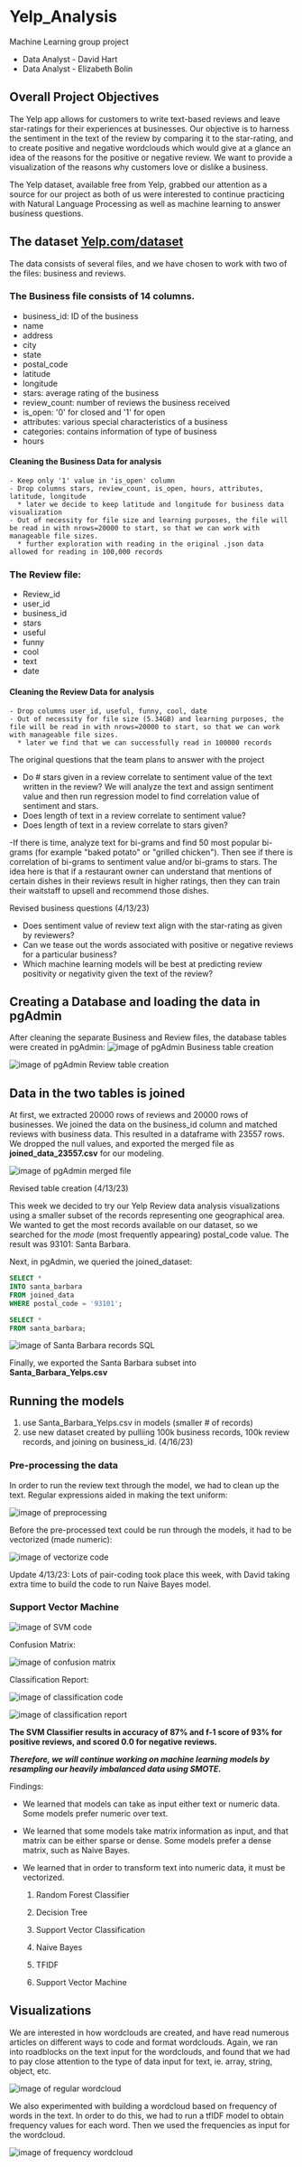 # Yelp_Analysis
Machine Learning group project
* Data Analyst - David Hart
* Data Analyst - Elizabeth Bolin

## Overall Project Objectives
The Yelp app allows for customers to write text-based reviews and leave star-ratings for their experiences at businesses. Our objective is to harness the sentiment in the text of the review by comparing it to the star-rating, and to create positive and negative wordclouds which would give at a glance an idea of the reasons for the positive or negative review. We want to provide a visualization of the reasons why customers love or dislike a business.  

The Yelp dataset, available free from Yelp, grabbed our attention as a source for our project as both of us were interested to continue practicing with Natural Language Processing as well as machine learning to answer business questions.

## The dataset  [Yelp.com/dataset](Yelp.com/dataset)

The data consists of several files, and we have chosen to work with two of the files: business and reviews.

### The Business file consists of 14 columns.

- business_id: ID of the business
- name
- address
- city
- state
- postal_code
- latitude
- longitude
- stars: average rating of the business
- review_count: number of reviews the business received
- is_open: '0' for closed and '1' for open
- attributes: various special characteristics of a business
- categories: contains information of type of business
- hours


#### Cleaning the Business Data for analysis
    - Keep only '1' value in 'is_open' column
    - Drop columns stars, review_count, is_open, hours, attributes, latitude, longitude
      * later we decide to keep latitude and longitude for business data visualization 
    - Out of necessity for file size and learning purposes, the file will be read in with nrows=20000 to start, so that we can work with manageable file sizes.
      * further exploration with reading in the original .json data allowed for reading in 100,000 records

### The Review file:

- Review_id
- user_id
- business_id 
- stars
- useful
- funny
- cool
- text
- date

#### Cleaning the Review Data for analysis
    - Drop columns user_id, useful, funny, cool, date
    - Out of necessity for file size (5.34GB) and learning purposes, the file will be read in with nrows=20000 to start, so that we can work with manageable file sizes. 
      * later we find that we can successfully read in 100000 records

The original questions that the team plans to answer with the project

- Do # stars given in a review correlate to sentiment value of the text written in the review? We will analyze the text and assign sentiment value and then run regression model to find correlation value of sentiment and stars.
- Does length of text in a review correlate to sentiment value?
- Does length of text in a review correlate to stars given?

-If there is time, analyze text for bi-grams and find 50 most popular bi-grams (for example "baked potato" or "grilled chicken"). Then see if there is correlation of bi-grams to sentiment value and/or bi-grams to stars. The idea here is that if a restaurant owner can understand that mentions of certain dishes in their reviews result in higher ratings, then they can train their waitstaff to upsell and recommend those dishes.


Revised business questions (4/13/23)
- Does sentiment value of review text align with the star-rating as given by reviewers?
- Can we tease out the words associated with positive or negative reviews for a particular business?
- Which machine learning models will be best at predicting review positivity or negativity given the text of the review?

## Creating a Database and loading the data in pgAdmin

After cleaning the separate Business and Review files, the database tables were created in pgAdmin:
![image of pgAdmin Business table creation](https://github.com/dh4rt/Yelp_Analysis/blob/main/Business_Table_pgAdmin.png)

![image of pgAdmin Review table creation](https://github.com/dh4rt/Yelp_Analysis/blob/main/Review_Table_pgAdmin.png)

## Data in the two tables is joined

At first, we extracted 20000 rows of reviews and 20000 rows of businesses. We joined the data on the business_id column and matched reviews with business data. This resulted in a dataframe with 23557 rows. We dropped the null values, and exported the merged file as **joined_data_23557.csv** for our modeling. 

![image of pgAdmin merged file](https://github.com/dh4rt/Yelp_Analysis/blob/main/merged_table_pgAdmin.png)

Revised table creation (4/13/23)

This week we decided to try our Yelp Review data analysis visualizations using a smaller subset of the records representing one geographical area. We wanted to get the most records available on our dataset, so we searched for the *mode* (most frequently appearing) postal_code value. The result was 93101: Santa Barbara. 

Next, in pgAdmin, we queried the joined_dataset: 

```SQL
SELECT *
INTO santa_barbara
FROM joined_data
WHERE postal_code = '93101';

SELECT *
FROM santa_barbara;
```
![image of Santa Barbara records SQL](https://github.com/dh4rt/Yelp_Analysis/blob/main/santa_barbara_sql.png)

Finally, we exported the Santa Barbara subset into **Santa_Barbara_Yelps.csv**

## Running the models
1. use Santa_Barbara_Yelps.csv in models (smaller # of records)
2. use new dataset created by pulliing 100k business records, 100k review records, and joining on business_id.  (4/16/23)


### Pre-processing the data
In order to run the review text through the model, we had to clean up the text. Regular expressions aided in making the text uniform:

![image of preprocessing](https://github.com/dh4rt/Yelp_Analysis/blob/main/Preprocess_code.png)

Before the pre-processed text could be run through the models, it had to be vectorized (made numeric):

![image of vectorize code](https://github.com/dh4rt/Yelp_Analysis/blob/main/Vectorize_text.png)

Update 4/13/23: Lots of pair-coding took place this week, with David taking extra time to build the code to run Naive Bayes model. 

### Support Vector Machine

![image of SVM code](https://github.com/dh4rt/Yelp_Analysis/blob/main/Machine_Learning_SVM.png)

Confusion Matrix:

![image of confusion matrix](https://github.com/dh4rt/Yelp_Analysis/blob/main/ML_SVM_confusion_matrix.png)

Classification Report:

![image of classification code](https://github.com/dh4rt/Yelp_Analysis/blob/main/ML_SVM_classification_code.png)

![image of classification report](https://github.com/dh4rt/Yelp_Analysis/blob/main/ML_SVM_classification_report.png)

**The SVM Classifier results in accuracy of 87% and f-1 score of 93% for positive reviews, and scored 0.0 for negative reviews.**

**_Therefore, we will continue working on machine learning models by resampling our heavily imbalanced data using SMOTE._**

Findings: 
* We learned that models can take as input either text or numeric data. Some models prefer numeric over text. 
* We learned that some models take matrix information as input, and that matrix can be either sparse or dense. Some models prefer a dense matrix, such as Naive Bayes. 
* We learned that in order to transform text into numeric data, it must be vectorized. 

  1. Random Forest Classifier

  2. Decision Tree

  3. Support Vector Classification

  4. Naive Bayes

  5. TFIDF

  6. Support Vector Machine

## Visualizations

We are interested in how wordclouds are created, and have read numerous articles on different ways to code and format wordclouds. Again, we ran into roadblocks on the text input for the wordclouds, and found that we had to pay close attention to the type of data input for text, ie. array, string, object, etc.

![image of regular wordcloud]()

We also experimented with building a wordcloud based on frequency of words in the text. In order to do this, we had to run a tfIDF model to obtain frequency values for each word. Then we used the frequencies as input for the wordcloud.

![image of frequency wordcloud]()